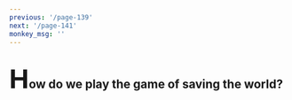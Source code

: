 ```yaml
---
previous: '/page-139'
next: '/page-141'
monkey_msg: ''
---
```


## <span style="font-size:47px;">H</span>ow do we play the game of saving the world?
